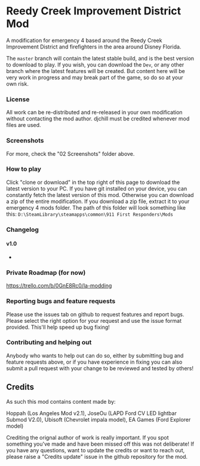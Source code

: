 # Reedy Creek Improvement District Mod
A modification for emergency 4 based around the Reedy Creek Improvement District and firefighters in the area around Disney Florida.

The `master` branch will contain the latest stable build, and is the best version to download to play. If you wish, you can download the `Dev`, or any other branch where the latest features will be created. But content here will be very work in progress and may break part of the game, so do so at your own risk.

### License
All work can be re-distributed and re-released in your own modification without contacting the mod author. djchill must be credited whenever mod files are used.

### Screenshots
For more, check the "02 Screenshots" folder above.

### How to play
Click "clone or download" in the top right of this page to download the latest version to your PC. If you have git installed on your device, you can constantly fetch the latest version of this mod. Otherwise you can download a zip of the entire modification.
If you download a zip file, extract it to your emergency 4 mods folder. The path of this folder will look something like this: `D:\SteamLibrary\steamapps\common\911 First Responders\Mods`

### Changelog
#### v1.0
*

### Private Roadmap (for now)
https://trello.com/b/0GnE8Rc0/la-modding

### Reporting bugs and feature requests
Please use the issues tab on github to request features and report bugs. Please select the right option for your request and use the issue format provided. This'll help speed up bug fixing!

### Contributing and helping out
Anybody who wants to help out can do so, either by submitting bug and feature requests above, or if you have experience in fixing you can also submit a pull request with your change to be reviewed and tested by others!

## Credits
As such this mod contains content made by:

Hoppah (Los Angeles Mod v2.1), JoseOu (LAPD Ford CV LED lightbar Submod V2.0), Ubisoft (Chevrolet impala model), EA Games (Ford Explorer model)

Crediting the orignal author of work is really important. If you spot something you've made and have been missed off this was not deliberate! If you have any questions, want to update the credits or want to reach out, please raise a "Credits update" issue in the github repository for the mod.
